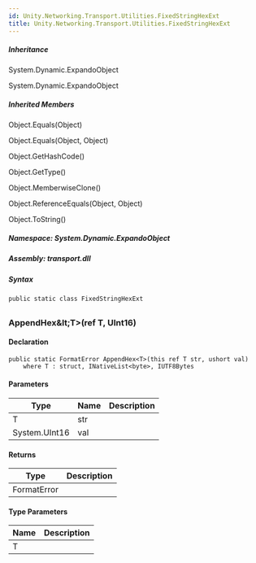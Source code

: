 ```yaml
---  
id: Unity.Networking.Transport.Utilities.FixedStringHexExt  
title: Unity.Networking.Transport.Utilities.FixedStringHexExt  
---
```


<div class="markdown level0 summary">

</div>

<div class="markdown level0 conceptual">

</div>

<div class="inheritance">

##### Inheritance

<div class="level0">

System.Dynamic.ExpandoObject

</div>

<div class="level1">

System.Dynamic.ExpandoObject

</div>

</div>

<div class="inheritedMembers">

##### Inherited Members

<div>

Object.Equals(Object)

</div>

<div>

Object.Equals(Object, Object)

</div>

<div>

Object.GetHashCode()

</div>

<div>

Object.GetType()

</div>

<div>

Object.MemberwiseClone()

</div>

<div>

Object.ReferenceEquals(Object, Object)

</div>

<div>

Object.ToString()

</div>

</div>

##### **Namespace**: System.Dynamic.ExpandoObject

##### **Assembly**: transport.dll

##### Syntax

``` lang-csharp
public static class FixedStringHexExt
```

## 

### AppendHex\&lt;T&gt;(ref T, UInt16)

<div class="markdown level1 summary">

</div>

<div class="markdown level1 conceptual">

</div>

#### Declaration

``` lang-csharp
public static FormatError AppendHex<T>(this ref T str, ushort val)
    where T : struct, INativeList<byte>, IUTF8Bytes
```

#### Parameters

| Type          | Name | Description |
|---------------|------|-------------|
| T             | str  |             |
| System.UInt16 | val  |             |

#### Returns

| Type        | Description |
|-------------|-------------|
| FormatError |             |

#### Type Parameters

| Name | Description |
|------|-------------|
| T    |             |
